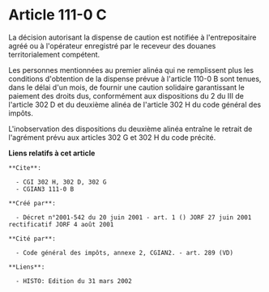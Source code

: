 # Article 111-0 C

La décision autorisant la dispense de caution est notifiée à l'entrepositaire agréé ou à l'opérateur enregistré par le
receveur des douanes territorialement compétent.

Les personnes mentionnées au premier alinéa qui ne remplissent plus les conditions d'obtention de la dispense prévue à
l'article 110-0 B sont tenues, dans le délai d'un mois, de fournir une caution solidaire garantissant le paiement des droits
dus, conformément aux dispositions du 2 du III de l'article 302 D et du deuxième alinéa de l'article 302 H du code général
des impôts.

L'inobservation des dispositions du deuxième alinéa entraîne le retrait de l'agrément prévu aux articles 302 G et 302 H du
code précité.

**Liens relatifs à cet article**

	**Cite**:

	  - CGI 302 H, 302 D, 302 G
	  - CGIAN3 111-0 B

	**Créé par**:

	  - Décret n°2001-542 du 20 juin 2001 - art. 1 () JORF 27 juin 2001 rectificatif JORF 4 août 2001

	**Cité par**:

	  - Code général des impôts, annexe 2, CGIAN2. - art. 289 (VD)

	**Liens**:

	  - HISTO: Edition du 31 mars 2002
